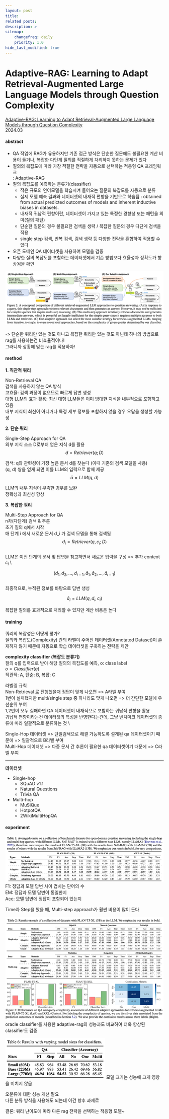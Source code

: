 ```yaml
---
layout: post
title: 
related posts:
description: >
sitemap:
    changefreq: daily
    priority: 1.0
hide_last_modified: true
---
```



# Adaptive-RAG: Learning to Adapt Retrieval-Augmented Large Language Models through Question Complexity

[Adaptive-RAG: Learning to Adapt Retrieval-Augmented Large Language Models through Question Complexity](https://arxiv.org/pdf/2403.14403) \
2024.03

#### abstract
- QA 작업에 RAG가 유용하지만 기존 접근 방식은 단순한 질문에도 불필요한 계산 비용이 들거나, 복잡한 다단계 질의를 적절하게 처리하지 못하는 문제가 있다
- 질의의 복잡도에 따라 가장 적절한 전략을 자동으로 선택하는 적응형 QA 프레임워크 \
: Adaptive-RAG
- 질의 복잡도를 예측하는 분류기(classifier)
  - 작은 규모의 언어모델을 학습시켜 들어오는 질문의 복잡도를 자동으로 분류
  - 실제 모델 예측 결과와 데이터셋의 내재적 편향을 기반으로 학습됨
  : obtained from actual predicted outcomes of models and inherent inductive biases in datasets.
  - 내재적 귀납적 편향이란, 데이터셋이 가지고 있는 특정한 경향성 또는 패턴을 의미(질의 패턴)
  - 단순한 질문의 경우 불필요한 검색을 생략 / 복잡한 질문의 경우 다단계 검색을 적용
  - single step 검색, 반복 검색, 검색 생략 등 다양한 전략을 혼합하여 적용할 수 있다
- 오픈 도메인 QA 데이터셋을 사용하여 모델을 검증
- 다양한 질의 복잡도를 포함하는 데이터셋에서 기존 방법보다 효율성과 정확도가 향상됨을 확인

![](/assets/img/ai/llm9/1.png)

-> 단순한 쿼리만 있는 것도 아니고 복잡한 쿼리만 있는 것도 아닌데 하나의 방법으로 rag를 사용하는건 비효율적이다! \
그러니까 상황에 맞는 rag를 적용하자!

#### method

**1. 직관적 쿼리**

Non-Retrieval QA \
검색을 사용하지 않는 QA 방식 \
고효율: 검색 과정이 없으므로 빠르게 답변 생성 \
대형 LLM의 효과 활용: 최신 대형 LLM들은 이미 방대한 지식을 내부적으로 포함하고 있음 \
내부 지식이 최신이 아니거나 특정 세부 정보를 포함하지 않을 경우 오답을 생성할 가능성

**2. 단순 쿼리**

Single-Step Approach for QA \
외부 지식 소스 D로부터 얻은 지식 d를 활용 \
$$d = Retriever(q;D)$$

검색: q와 관련성이 가장 높은 문서 d를 찾는다 (이때 기존의 검색 모델을 사용) \
(q, d) 쌍을 얻게 되면 이를 LLM의 입력으로 함께 제공 \
$$\bar a = LLM(q, d)$$

LLM의 내부 지식이 부족한 경우를 보완 \
정확성과 최신성 향상


**3. 복잡한 쿼리**

Multi-Step Approach for QA \
n차(다단계) 검색 & 추론 \
초기 질의 q에서 시작 \
매 단계 i 에서 새로운 문서 d_i 가 검색 모델을 통해 검색됨 \
$$d_i = Retriever(q, c_i; D)$$ \
LLM은 이전 단계의 문서 및 답변을 참고하면서 새로운 입력을 구성 => 추가 context $c_i$ \

$$(d_1, d_2, ..., d_{i-1}, \bar a_1, \bar a_2, ..., \bar a_{i-1})$$ \
최종적으로, 누적된 정보를 바탕으로 답변 생성

$$\bar a_i = LLM(q, d_i, c_i)$$


복잡한 질의를 효과적으로 처리할 수 있지만 계산 비용은 높다

#### training

쿼리의 복잡성은 어떻게 평가? \
질의와 복잡도(Complexity) 간의 라벨이 주어진 데이터셋(Annotated Dataset)이 존재하지 않기 때문에 자동으로 학습 데이터셋을 구축하는 전략을 제안

**complexity classifier (복잡도 분류기)** \
질의 q를 입력으로 받아 해당 질의의 복잡도를 예측, o: class label \
$o = Classifier(q)$ \
직관적: A, 단순: B, 복잡: C

라벨링 규칙 \
Non-Retrieval 로 진행했을때 정답이 맞게 나오면 => A라벨 부여 \
1번이 실패했지만 multi/single step 중 하나라도 맞게 나오면 => 더 간단한 모델에 우선순위 부여 \
1,2번이 모두 실패하면 QA 데이터셋이 내재적으로 포함하는 귀납적 편향을 활용 \
귀납적 편향이라는건 데이터셋의 특성을 반영한다는건데, 그냥 벤치마크 데이터셋의 종류에 따라 일괄적으로 분류하는 것 \

Single-Hop 데이터셋 =>  단일검색으로 해결 가능하도록 설계된 qa 데이터셋이기 때문에 => 일괄적으로 B라벨 부여 \
Multi-Hop 데이터셋 => 다중 문서 간 추론이 필요한 qa 데이터셋이기 때문에 => C라벨 부여


---

**데이터셋**
- Single-hop
  - SQuAD v1.1
  - Natural Questions
  - Trivia QA
- Multi-hop
  - MuSiQue
  - HotpotQA
  - 2WikiMultiHopQA
  
  
#### experiment
![](/assets/img/ai/llm9/2.png)
F1: 정답과 모델 답변 사이 겹치는 단어의 수 \
EM: 정답과 모델 답변이 동일한지 \
Acc: 모델 답변에 정답이 포함되어 있는지

Time과 Step을 봤을 때, Multi-step approach가 훨씬 비용이 많이 든다

![](/assets/img/ai/llm9/3.png)
oracle classifier를 사용한 adaptive-rag의 성능과도 비교하여 더욱 향상된 classifier도 검증

![](/assets/img/ai/llm9/4.png)
모델 크기는 성능에 크게 영향을 미치지 않음

오분류에 대한 성능 개선 필요 \
다른 분류 방식을 사용해도 되는데 이건 향후 과제로


결론: 쿼리 난이도에 따라 다른 rag 전략을 선택하는 적응형 모델~